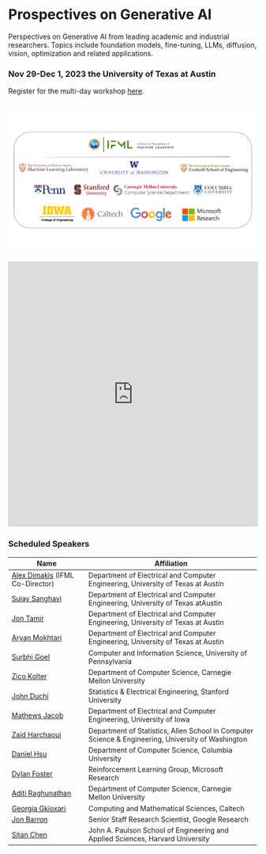 # Prospectives on Generative AI

Perspectives on Generative AI from leading academic and industrial researchers. 
Topics include foundation models, fine-tuning, LLMs, diffusion, vision, optimization and related applications. 


### Nov 29-Dec 1, 2023 the University of Texas at Austin 

Register for the multi-day workshop [here](https://www.eventbrite.com/e/ifml-workshop-on-generative-ai-tickets-751791146557?aff=oddtdtcreator).

![Participants](assets/img/GenAIWorkshopParticipants.png)
---

<iframe class="airtable-embed" src="https://airtable.com/embed/appG1UIChKBvRq7cu/shrJE2HNIulxyWJAN?backgroundColor=green&layout=card&viewControls=on" frameborder="0" onmousewheel="" width="100%" height="533" style="background: transparent; border: 1px solid #ccc;"></iframe>


### Scheduled Speakers
| Name | Affiliation |
| --- | --- |
| [Alex Dimakis](https://users.ece.utexas.edu/~dimakis/) (IFML Co-Director) | Department of Electrical and Computer Engineering, University of Texas at Austin |
| [Sujay Sanghavi](https://www.ece.utexas.edu/people/faculty/sujay-sanghavi) | Department of Electrical and Computer Engineering, University of Texas atAustin |
| [Jon Tamir](https://users.ece.utexas.edu/~jtamir/) | Department of Electrical and Computer Engineering, University of Texas at Austin |
| [Aryan Mokhtari](https://sites.utexas.edu/mokhtari/) | Department of Electrical and Computer Engineering, University of Texas at Austin |
| [Surbhi Goel](https://www.surbhigoel.com/) | Computer and Information Science, University of Pennsylvania |
| [Zico Kolter](https://zicokolter.com/) | Department of Computer Science, Carnegie Mellon University |
| [John Duchi](https://profiles.stanford.edu/john-duchi?releaseVersion=9.9.1) | Statistics & Electrical Engineering, Stanford University |
| [Mathews Jacob](https://engineering.uiowa.edu/people/mathews-jacob) | Department of Electrical and Computer Engineering, University of Iowa |
| [Zaid Harchaoui](https://faculty.washington.edu/zaid/) | Department of Statistics, Allen School in Computer Science & Engineering, University of Washington |
| [Daniel Hsu](https://www.cs.columbia.edu/~djhsu/) | Department of Computer Science, Columbia University |
| [Dylan Foster](https://dylanfoster.net/) | Reinforcement Learning Group, Microsoft Research |
| [Aditi Raghunathan](https://www.cs.cmu.edu/~aditirag/) | Department of Computer Science, Carnegie Mellon University |
| [Georgia Gkioxari](https://gkioxari.github.io/) | Computing and Mathematical Sciences, Caltech |
| [Jon Barron](https://jonbarron.info/) | Senior Staff Research Scientist, Google Research |
| [Sitan Chen](https://sitanchen.com/) | John A. Paulson School of Engineering and Applied Sciences, Harvard University |

